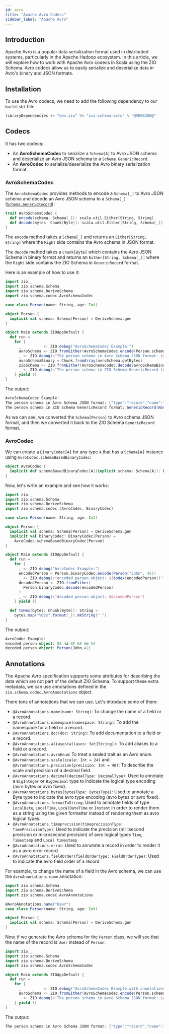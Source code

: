 ```yaml
---
id: avro
title: "Apache Avro Codecs"
sidebar_label: "Apache Avro"
---
```


## Introduction

Apache Avro is a popular data serialization format used in distributed systems, particularly in the Apache Hadoop ecosystem. In this article, we will explore how to work with Apache Avro codecs in Scala using the ZIO Schema. Avro codecs allow us to easily serialize and deserialize data in Avro's binary and JSON formats.

## Installation

To use the Avro codecs, we need to add the following dependency to our `build.sbt` file:

```scala
libraryDependencies += "dev.zio" %% "zio-schema-avro" % "@VERSION@"
```

## Codecs

It has two codecs:

- An **AvroSchemaCodec** to serialize a `Schema[A]` to Avro JSON schema and deserialize an Avro JSON schema to a `Schema.GenericRecord`.
- An **AvroCodec** to serialize/deserialize the Avro binary serialization format.

### AvroSchemaCodec

The `AvroSchemaCodec` provides methods to encode a `Schema[_]` to Avro JSON schema and decode an Avro JSON schema to a `Schema[_]` ([`Schema.GenericRecord`](../../operations/dynamic-data-representation.md)):

```scala
trait AvroSchemaCodec {
  def encode(schema: Schema[_]): scala.util.Either[String, String]
  def decode(bytes: Chunk[Byte]): scala.util.Either[String, Schema[_]]
}
```

The `encode` method takes a `Schema[_]` and returns an `Either[String, String]` where the `Right` side contains the Avro schema in JSON‌ format.

The `decode` method takes a `Chunk[Byte]` which contains the Avro JSON Schema in binary format and returns an `Either[String, Schema[_]]` where the `Right` side contains the ZIO Schema in `GenericRecord` format.

Here is an example of how to use it:

```scala mdoc:compile-only
import zio._
import zio.schema.Schema
import zio.schema.DeriveSchema
import zio.schema.codec.AvroSchemaCodec

case class Person(name: String, age: Int)

object Person {
  implicit val schema: Schema[Person] = DeriveSchema.gen
}

object Main extends ZIOAppDefault {
  def run =
    for {
      _          <- ZIO.debug("AvroSchemaCodec Example:")
      avroSchema <- ZIO.fromEither(AvroSchemaCodec.encode(Person.schema))
      _ <- ZIO.debug(s"The person schema in Avro Schema JSON format: $avroSchema")
      avroSchemaBinary = Chunk.fromArray(avroSchema.getBytes)
      zioSchema <- ZIO.fromEither(AvroSchemaCodec.decode(avroSchemaBinary))
      _ <- ZIO.debug(s"The person schema in ZIO Schema GenericRecord format: $zioSchema")
    } yield ()
}
```

The output:

```scala
AvroSchemaCodec Example:
The person schema in Avro Schema JSON format: {"type":"record","name":"Person","fields":[{"name":"name","type":"string"},{"name":"age","type":"int"}]}
The person schema in ZIO Schema GenericRecord format: GenericRecord(Nominal(Chunk(),Chunk(),Person),Field(name,Primitive(string,Chunk())) :*: Field(age,Primitive(int,Chunk())) :*: Empty,Chunk(name(Person)))
```

As we can see, we converted the `Schema[Person]` to Avro schema JSON format, and then we converted it back to the ZIO Schema `GenericRecord` format.

### AvroCodec

We can create a `BinaryCodec[A]` for any type `A` that has a `Schema[A]` instance using `AvroCodec.schemaBasedBinaryCodec`:

```scala
object AvroCodec {
  implicit def schemaBasedBinaryCodec[A](implicit schema: Schema[A]): BinaryCodec[A] = ???
}
```

Now, let's write an example and see how it works:

```scala mdoc:compile-only
import zio._
import zio.schema.Schema
import zio.schema.DeriveSchema
import zio.schema.codec.{AvroCodec, BinaryCodec}

case class Person(name: String, age: Int)

object Person {
  implicit val schema: Schema[Person] = DeriveSchema.gen
  implicit val binaryCodec: BinaryCodec[Person] =
    AvroCodec.schemaBasedBinaryCodec[Person]
}

object Main extends ZIOAppDefault {
  def run =
    for {
      _ <- ZIO.debug("AvroCodec Example:")
      encodedPerson = Person.binaryCodec.encode(Person("John", 42))
      _ <- ZIO.debug(s"encoded person object: ${toHex(encodedPerson)}")
      decodedPerson <- ZIO.fromEither(
        Person.binaryCodec.decode(encodedPerson)
      )
      _ <- ZIO.debug(s"decoded person object: $decodedPerson")
    } yield ()

  def toHex(bytes: Chunk[Byte]): String =
    bytes.map("%02x".format(_)).mkString(" ")
}
```

The output:

```scala
AvroCodec Example:
encoded person object: 08 4a 6f 68 6e 54
decoded person object: Person(John,42)
```

## Annotations

The Apache Avro specification supports some attributes for describing the data which are not part of the default ZIO Schema. To support these extra metadata, we can use annotations defined in the `zio.schema.codec.AvroAnnotations` object.

There tons of annotations that we can use. Let's introduce some of them:

- `@AvroAnnotations.name(name: String)`: To change the name of a field or a record.
- `@AvroAnnotations.namespace(namespace: String)`: To add the namespace for a field or a record.
- `@AvroAnnotations.doc(doc: String)`: To add documentation to a field or a record.
- `@AvroAnnotations.aliases(aliases: Set[String])`: To add aliases to a field or a record.
- `@AvroAnnotations.avroEnum`: To treat a sealed trait as an Avro enum.
- `@AvroAnnotations.scale(scale: Int = 24)` and `@AvroAnnotations.precision(precision: Int = 48)`: To describe the scale and precision of a decimal field.
- `@AvroAnnotations.decimal(decimalType: DecimalType)`: Used to annotate a `BigInteger` or `BigDecimal` type to indicate the logical type encoding (avro bytes or avro fixed).
- `@AvroAnnotations.bytes(bytesType: BytesType)`: Used to annotate a Byte type to indicate the avro type encoding (avro bytes or avro fixed).
- `@AvroAnnotations.formatToString`: Used to annotate fields of type `LocalDate`, `LocalTime`, `LocalDateTime` or `Instant` in order to render them as a string using the given formatter instead of rendering them as avro logical types.
- `@AvroAnnotations.timeprecision(timeprecisionType: TimePrecisionType)`: Used to indicate the precision (millisecond precision or microsecond precision) of avro logical types `Time`, `Timestamp` and `Local timestamp`
- `@AvroAnnotations.error`: Used to annotate a record in order to render it as a avro error record
- `@AvroAnnotations.fieldOrder(fieldOrderType: FieldOrderType)`: Used to indicate the avro field order of a record

For example, to change the name of a field in the Avro schema, we can use the `AvroAnnotations.name` annotation:

```scala mdoc:compile-only
import zio.schema.Schema
import zio.schema.DeriveSchema
import zio.schema.codec.AvroAnnotations

@AvroAnnotations.name("User")
case class Person(name: String, age: Int)

object Person {
  implicit val schema: Schema[Person] = DeriveSchema.gen
}
```

Now, if we generate the Avro schema for the `Person` class, we will see that the name of the record is `User` instead of `Person`:

```scala
import zio._
import zio.schema.Schema
import zio.schema.DeriveSchema
import zio.schema.codec.AvroSchemaCodec

object Main extends ZIOAppDefault {
  def run =
    for {
      _          <- ZIO.debug("AvroSchemaCodec Example with annotations:")
      avroSchema <- ZIO.fromEither(AvroSchemaCodec.encode(Person.schema))
      _ <- ZIO.debug(s"The person schema in Avro Schema JSON format: $avroSchema")
    } yield ()
}
```

The output:

```scala
The person schema in Avro Schema JSON format: {"type":"record","name":"User","fields":[{"name":"name","type":"string"},{"name":"age","type":{"type":"bytes","logicalType":"decimal","precision":48,"scale":24}}]}
```

